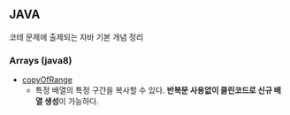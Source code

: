 ## JAVA
코테 문제에 출제되는 자바 기본 개념 정리

### Arrays (java8)
  * [copyOfRange](https://docs.oracle.com/javase/8/docs/api/java/util/Arrays.html#copyOfRange-boolean:A-int-int-)
    * 특정 배열의 특정 구간을 복사할 수 있다. **반복문 사용없이 클린코드로 신규 배열 생성**이 가능하다.